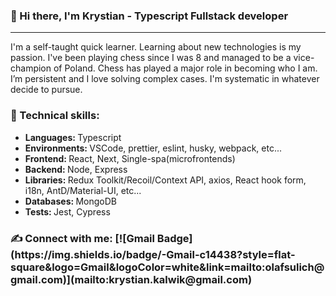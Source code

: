 ### 👋 Hi there, I'm Krystian - Typescript Fullstack developer

***

<p>I'm a self-taught quick learner. Learning about new technologies is my passion. I've been playing chess since I was 8 and managed to be a vice-champion of Poland. Chess has played a major role in becoming who I am. I’m persistent and I love solving complex cases. I'm systematic in whatever decide to pursue.</p>

### 🔧 Technical skills:

- <b>Languages:  </b>Typescript
- <b>Environments:  </b>VSCode, prettier, eslint, husky, webpack, etc...
- <b>Frontend:  </b>React, Next, Single-spa(microfrontends) 
- <b>Backend:  </b>Node, Express
- <b>Libraries:  </b>Redux Toolkit/Recoil/Context API, axios, React hook form, i18n, AntD/Material-UI, etc...
- <b>Databases:  </b>MongoDB
- <b>Tests: </b>Jest, Cypress

<h3 align="left">✍ Connect with me: [![Gmail Badge](https://img.shields.io/badge/-Gmail-c14438?style=flat-square&logo=Gmail&logoColor=white&link=mailto:olafsulich@gmail.com)](mailto:krystian.kalwik@gmail.com)</h3>

